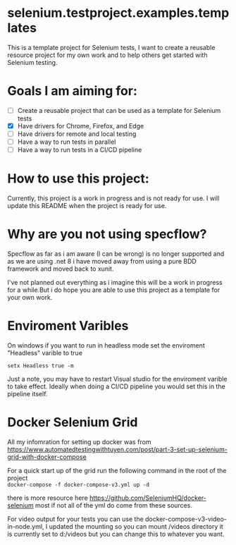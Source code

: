 # selenium.testproject.examples.templates

This is a template project for Selenium tests, I want to create a reusable resource project for my own work and to help others get started with Selenium testing.

# Goals I am aiming for:
- [ ] Create a reusable project that can be used as a template for Selenium tests
- [x] Have drivers for Chrome, Firefox, and Edge
- [ ] Have drivers for remote and local testing
- [ ] Have a way to run tests in parallel
- [ ] Have a way to run tests in a CI/CD pipeline

# How to use this project:
Currently, this project is a work in progress and is not ready for use. I will update this README when the project is ready for use.


# Why are you not using specflow?
Specflow as far as i am aware (I can be wrong) is no longer supported and as we are using .net 8 i have moved away from using a pure BDD framework and moved back to xunit. 

I've not planned out everything as i imagine this will be a work in progress for a while.But i do hope you are able to use this project as a template for your own work.

# Enviroment Varibles
On windows if you want to run in headless mode set the enviroment "Headless" varible to true

`setx Headless true -m`

Just a note, you may have to restart Visual studio for the enviroment varible to take effect. Ideally when doing a CI/CD pipeline you would set this in the pipeline itself.


# Docker Selenium Grid
All my infomration for setting up docker was from https://www.automatedtestingwithtuyen.com/post/part-3-set-up-selenium-grid-with-docker-compose

For a quick start up of the grid run the following command in the root of the project	
`docker-compose -f docker-compose-v3.yml up -d`

there is more resource here https://github.com/SeleniumHQ/docker-selenium most if not all of the yml do come from these sources. 

For video output for your tests you can use the docker-compose-v3-video-in-node.yml, I updated the mounting so you can mount /videos directory it is currently set to d:/videos but you can change this to whatever you want.


